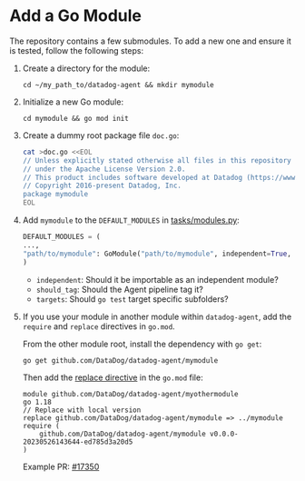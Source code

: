 # Add a Go Module

The repository contains a few submodules. To add a new one and ensure it is tested, follow the following steps:


1. Create a directory for the module:
    ```
    cd ~/my_path_to/datadog-agent && mkdir mymodule
    ```


2. Initialize a new Go module:
    ```
    cd mymodule && go mod init
    ```


3.  Create a dummy root package file `doc.go`:
    ```bash
    cat >doc.go <<EOL
    // Unless explicitly stated otherwise all files in this repository are licensed
    // under the Apache License Version 2.0.
    // This product includes software developed at Datadog (https://www.datadoghq.com/).
    // Copyright 2016-present Datadog, Inc.
    package mymodule
    EOL
    ```


4.  Add `mymodule` to the `DEFAULT_MODULES` in [tasks/modules.py](https://github.com/DataDog/datadog-agent/blob/main/tasks/modules.py):
    ```python
    DEFAULT_MODULES = (
    ...,
    "path/to/mymodule": GoModule("path/to/mymodule", independent=True, should_tag=False, targets=["."]),
    )
    ```
    - `independent`: Should it be importable as an independent module?
    - `should_tag`: Should the Agent pipeline tag it?
    - `targets`: Should `go test` target specific subfolders?


5.  If you use your module in another module within `datadog-agent`, add the `require` and `replace` directives in `go.mod`.

    From the other module root, install the dependency with `go get`:
    ```
    go get github.com/DataDog/datadog-agent/mymodule
    ```
    Then add the [replace directive](https://go.dev/ref/mod#go-mod-file-replace) in the `go.mod` file:
    ```
    module github.com/DataDog/datadog-agent/myothermodule
    go 1.18
    // Replace with local version
    replace github.com/DataDog/datadog-agent/mymodule => ../mymodule
    require (
        github.com/DataDog/datadog-agent/mymodule v0.0.0-20230526143644-ed785d3a20d5
    )
    ```
    Example PR: [#17350](https://github.com/DataDog/datadog-agent/pull/17350/files)

